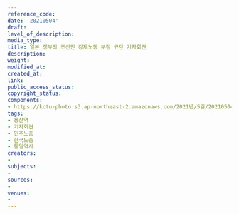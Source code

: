 ```yaml
---
reference_code: 
date: '20210504'
draft: 
level_of_description: 
media_type: 
title: 일본 정부의 조선인 강제노동 부정 규탄 기자회견
description: 
weight: 
modified_at: 
created_at: 
link: 
public_access_status: 
copyright_status: 
components:
- https://kctu-photo.s3.ap-northeast-2.amazonaws.com/2021년/5월/20210504-일본+정부의+조선인+강제노동+부정+규탄+기자회견_용산역_기자회견_민주노총_한국노총_통일역사/403117_56553_1035.jpg
tags:
- 용산역
- 기자회견
- 민주노총
- 한국노총
- 통일역사
creators:
- 
subjects:
- 
sources:
- 
venues:
- 
---
```


